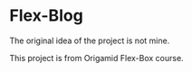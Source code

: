 # Flex-Blog

The original idea of the project is not mine.

This project is from Origamid Flex-Box course.

